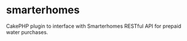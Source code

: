 # smarterhomes
CakePHP plugin to interface with Smarterhomes RESTful API for prepaid water purchases.
